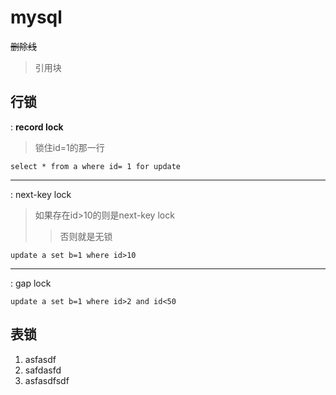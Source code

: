 # mysql

~~删除线~~
>引用块

## 行锁
  : **record lock**
  >锁住id=1的那一行
  ```
  select * from a where id= 1 for update
  ```
***
  : next-key lock
  >如果存在id>10的则是next-key lock
>>否则就是无锁
```
update a set b=1 where id>10
```
  ***
  : gap lock
```
update a set b=1 where id>2 and id<50
```

## 表锁
1. asfasdf
2. safdasfd
3. asfasdfsdf  


